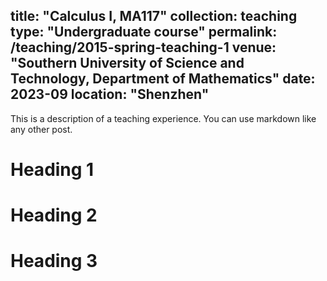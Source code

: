 title: "Calculus I, MA117"
collection: teaching
type: "Undergraduate course"
permalink: /teaching/2015-spring-teaching-1
venue: "Southern University of Science and Technology, Department of Mathematics"
date: 2023-09
location: "Shenzhen"
---

This is a description of a teaching experience. You can use markdown like any other post.

Heading 1
======

Heading 2
======

Heading 3
======


